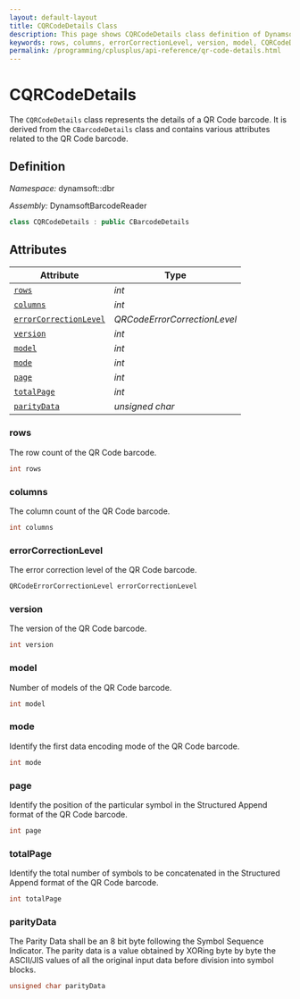 ```yaml
---
layout: default-layout
title: CQRCodeDetails Class
description: This page shows CQRCodeDetails class definition of Dynamsoft Barcode Reader SDK C++ Edition.
keywords: rows, columns, errorCorrectionLevel, version, model, CQRCodeDetails, api reference
permalink: /programming/cplusplus/api-reference/qr-code-details.html
---
```

# CQRCodeDetails

The `CQRCodeDetails` class represents the details of a QR Code barcode. It is derived from the `CBarcodeDetails` class and contains various attributes related to the QR Code barcode.

## Definition

*Namespace:* dynamsoft::dbr

*Assembly:* DynamsoftBarcodeReader

```cpp
class CQRCodeDetails : public CBarcodeDetails
```

## Attributes

| Attribute | Type |
|---------- | ---- |
| [`rows`](#rows) | *int* |
| [`columns`](#columns) | *int* |
| [`errorCorrectionLevel`](#errorcorrectionlevel) | *QRCodeErrorCorrectionLevel* |
| [`version`](#version) | *int* |
| [`model`](#model) | *int* |
| [`mode`](#mode) | *int* |
| [`page`](#page) | *int* |
| [`totalPage`](#totalpage) | *int* |
| [`parityData`](#paritydata) | *unsigned char* |

### rows

The row count of the QR Code barcode.

```cpp
int rows
```

### columns

The column count of the QR Code barcode.

```cpp
int columns
```

### errorCorrectionLevel

The error correction level of the QR Code barcode.

```cpp
QRCodeErrorCorrectionLevel errorCorrectionLevel
```

### version

The version of the QR Code barcode.

```cpp
int version
```

### model

Number of models of the QR Code barcode.

```cpp
int model
```

### mode

Identify the first data encoding mode of the QR Code barcode.

```cpp
int mode
```

### page

Identify the position of the particular symbol in the Structured Append format of the QR Code barcode.

```cpp
int page
```

### totalPage

Identify the total number of symbols to be concatenated in the Structured Append format of the QR Code barcode.

```cpp
int totalPage
```

### parityData

The Parity Data shall be an 8 bit byte following the Symbol Sequence Indicator. The parity data is a value obtained by XORing byte by byte the ASCII/JIS values of all the original input data before division into symbol blocks.

```cpp
unsigned char parityData
```
